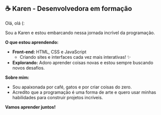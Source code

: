 ## ☕ Karen - Desenvolvedora em formação ‍

Olá, olá (:

 Sou a Karen e estou embarcando nessa jornada incrível da programação. ‍

**O que estou aprendendo:**

* **Front-end:** HTML, CSS e JavaScript 
  * Criando sites e interfaces cada vez mais interativas! ✨ 
* **Explorando:** Adoro aprender coisas novas e estou sempre buscando novos desafios. 

**Sobre mim:**
* Sou apaixonada por café, gatos e por criar coisas do zero. 
* Acredito que a programação é uma forma de arte e quero usar minhas habilidades para construir projetos incríveis. 


**Vamos aprender juntos!**

